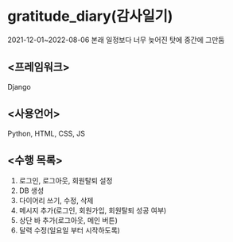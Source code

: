 # gratitude_diary(감사일기)
2021-12-01~2022-08-06
본래 일정보다 너무 늦어진 탓에 중간에 그만둠

## <프레임워크>
Django
## <사용언어>
Python, HTML, CSS, JS
## <수행 목록>
1. 로그인, 로그아웃, 회원탈퇴 설정
2. DB 생성
3. 다이어리 쓰기, 수정, 삭제
4. 메시지 추가(로그인, 회원가입, 회원탈퇴 성공 여부)
5. 상단 바 추가(로그아웃, 메인 버튼)
6. 달력 수정(일요일 부터 시작하도록)

